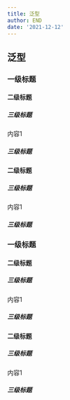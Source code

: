 ```yaml
---
title: 泛型
author: END
date: '2021-12-12'
---
```

## 泛型

### 一级标题

#### 二级标题

##### 三级标题

内容1

##### 三级标题

#### 二级标题

##### 三级标题

内容1

##### 三级标题

### 一级标题

#### 二级标题

##### 三级标题

内容1

##### 三级标题

#### 二级标题

##### 三级标题

内容1

##### 三级标题

<LastUpdated />